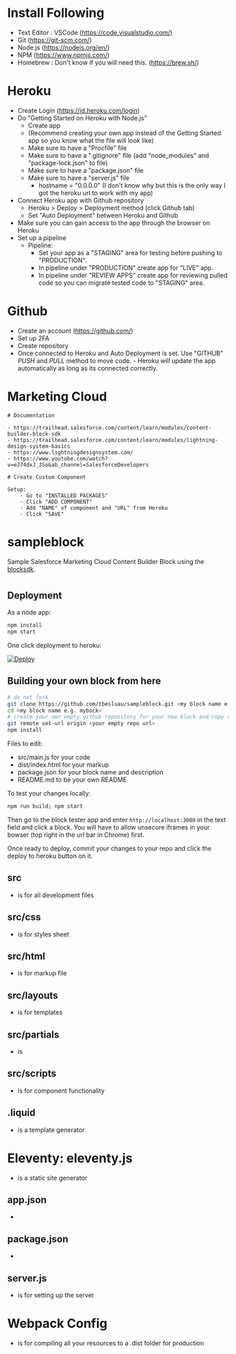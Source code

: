 # Install Following

- Text Editor : VSCode (https://code.visualstudio.com/)
- Git (https://git-scm.com/)
- Node.js (https://nodejs.org/en/)
- NPM (https://www.npmjs.com/)
- Homebrew : Don't know if you will need this. (https://brew.sh/)

# Heroku

- Create Login (https://id.heroku.com/login)
- Do "Getting Started on Heroku with Node.js"
    - Create app
    - (Recommend creating your own app instead of the Getting Started app so you know what the file will look like)
    - Make sure to have a "Procfile" file
    - Make sure to have a ".gitignore" file (add "node_modules" and "package-lock.json" to file)
    - Make sure to have a "package.json" file
    - Make sure to have a "server.js" file
        - hostname = "0.0.0.0" (I don't know why but this is the only way I got the heroku url to work with my app)
- Connect Heroku app with Github repository 
    - Heroku > Deploy > Deployment method (click Github tab)
    - Set "Auto Deployment" between Heroku and Github
- Make sure you can gain access to the app through the browser on Heroku 
- Set up a pipeline
    - Pipeline: 
        - Set your app as a "STAGING" area for testing before pushing to "PRODUCTION".
        - In pipeline under "PRODUCTION" create app for "LIVE" app.
        - In pipeline under "REVIEW APPS" create app for reviewing pulled code so you can migrate tested code to "STAGING" area.

# Github

- Create an account (https://github.com/)
- Set up 2FA
- Create repository
- Once connected to Heroku and Auto Deployment is set. Use "GITHUB" *PUSH* and *PULL* method to move code. - Heroku will update the app automatically as long as its connected correctly.

# Marketing Cloud

    # Documentation

    - https://trailhead.salesforce.com/content/learn/modules/content-builder-block-sdk
    - https://trailhead.salesforce.com/content/learn/modules/lightning-design-system-basics
    - https://www.lightningdesignsystem.com/
    - https://www.youtube.com/watch?v=eJ74dxJ_JSo&ab_channel=SalesforceDevelopers

    # Create Custom Component

    Setup:
        - Go to "INSTALLED PACKAGES"
        - Click "ADD COMPONENT"
        - Add "NAME" of component and "URL" from Heroku
        - Click "SAVE"


# sampleblock
Sample Salesforce Marketing Cloud Content Builder Block using the [blocksdk](https://github.com/salesforce-marketingcloud/blocksdk).

#

## Deployment
As a node app:

```bash
npm install
npm start
```
One click deployment to heroku:

[![Deploy](https://www.herokucdn.com/deploy/button.svg)](https://heroku.com/deploy)

## Building your own block from here

```bash
# do not fork
git clone https://github.com/tbesluau/sampleblock.git <my block name e.g. myblock>
cd <my block name e.g. mybock>
# create your own empty github repository for your new block and copy the clone url for it
git remote set-url origin <your empty repo url>
npm install
```

Files to edit:

 * src/main.js for your code
 * dist/index.html for your markup
 * package.json for your block name and description
 * README.md to be your own README
 
To test your changes locally:

```bash
npm run build; npm start
```

Then go to the block tester app and enter `http://localhost:3000` in the text field and click a block. You will have to allow unsecure iframes in your bowser (top right in the url bar in Chrome) first.

Once ready to deploy, commit your changes to your repo and click the deploy to heroku button on it.

## src

- is for all development files

## src/css

- is for styles sheet

## src/html

- is for markup file

## src/layouts

- is for templates

## src/partials

- is

## src/scripts

- is for component functionality

## .liquid

- is a template generator

# Eleventy: eleventy.js

- is a static site generator

## app.json

- 

## package.json

- 

## server.js

- is for setting up the server

# Webpack Config

- is for compiling all your resources to a .dist folder for production

